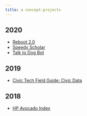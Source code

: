 ```yaml
---
title: a concept:projects
---
```


## 2020 
- <a href="https://reboothq.substack.com/" target="_blank">Reboot 2.0</a>
- <a href="https://deblnia.github.io/speedyscholar/" target="_blank">Speedy Scholar</a>
- <a href="https://twitter.com/talktodogbot" target="_blank">Talk to Dog Bot</a>


## 2019 
- <a href="https://civictech.guide/civic-data/" target="_blank">Civic Tech Field Guide: Civic Data</a>

## 2018 
- <a href="https://twitter.com/hpavocadoprice?lang=en" target="_blank">HP Avocado Index</a>
